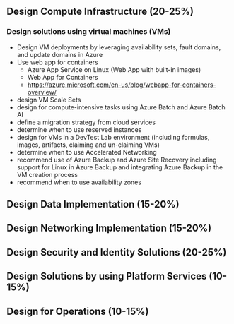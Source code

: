 ## Design Compute Infrastructure (20-25%)
### Design solutions using virtual machines (VMs)
- Design VM deployments by leveraging availability sets, fault domains, and update domains in Azure
- Use web app for containers
  - Azure App Service on Linux (Web App with built-in images)
  - Web App for Containers
  - https://azure.microsoft.com/en-us/blog/webapp-for-containers-overview/
- design VM Scale Sets
- design for compute-intensive tasks using Azure Batch and Azure Batch AI
- define a migration strategy from cloud services
- determine when to use reserved instances
- design for VMs in a DevTest Lab environment (including formulas, images, artifacts, claiming and un-claiming VMs)
- determine when to use Accelerated Networking
- recommend use of Azure Backup and Azure Site Recovery including support for Linux in Azure Backup and integrating Azure Backup in the VM creation process
- recommend when to use availability zones


## Design Data Implementation (15-20%)
## Design Networking Implementation (15-20%)
## Design Security and Identity Solutions (20-25%)
## Design Solutions by using Platform Services (10-15%)
## Design for Operations (10-15%)
